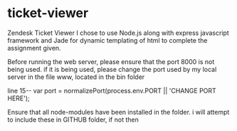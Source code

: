 # ticket-viewer
Zendesk Ticket Viewer 
I chose to use Node.js along with express javascript framework and Jade 
for dynamic templating of html to complete the assignment given. 

Before running the web server, please ensure that the port 8000 is not being used. 
if it is being used, please change the port used by my local server in the file www, located in the bin folder

line 15-- var port = normalizePort(process.env.PORT || 'CHANGE PORT HERE');

Ensure that all node-modules have been installed in the folder. i will attempt to include these in GITHUB folder, if not then
